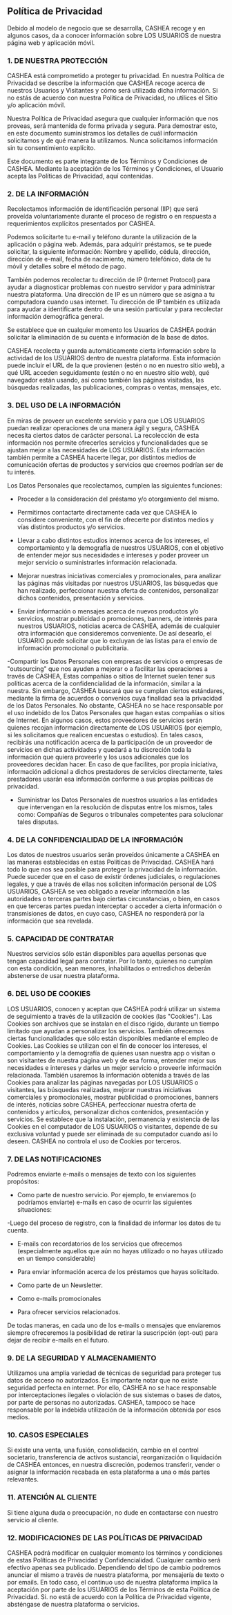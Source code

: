 Política de Privacidad
----------------


Debido al modelo de negocio que se desarrolla, CASHEA recoge y en algunos casos, da a conocer información sobre LOS USUARIOS de nuestra página web y aplicación móvil.

### 1. DE NUESTRA PROTECCIÓN

CASHEA está comprometido a proteger tu privacidad. En nuestra Política de Privacidad se describe la información que CASHEA recoge acerca de nuestros Usuarios y Visitantes y cómo será utilizada dicha información. Si no estás de acuerdo con nuestra Política de Privacidad, no utilices el Sitio y/o aplicación móvil.
 
Nuestra Política de Privacidad asegura que cualquier información que nos proveas, será mantenida de forma privada y segura. Para demostrar esto, en este documento suministramos los detalles de cuál información solicitamos y de qué manera la utilizamos. Nunca solicitamos información sin tu consentimiento explícito. 

Este documento es parte integrante de los Términos y Condiciones de CASHEA. Mediante la aceptación de los Términos y Condiciones, el Usuario acepta las Políticas de Privacidad, aquí contenidas.
 

### 2. DE LA INFORMACIÓN

Recolectamos información de identificación personal (IIP) que será proveída voluntariamente durante el proceso de registro o en respuesta a requerimientos explícitos presentados por CASHEA.

Podemos solicitarte tu e-mail y teléfono durante la utilización de la aplicación o página web. Además, para adquirir préstamos, se te puede solicitar, la siguiente información: Nombre y apellido, cédula, dirección, dirección de e-mail, fecha de nacimiento, número telefónico, data de tu móvil y detalles sobre el método de pago.
 
También podemos recolectar tu dirección de IP (Internet Protocol) para ayudar a diagnosticar problemas con nuestro servidor y para administrar nuestra plataforma. Una dirección de IP es un número que se asigna a tu computadora cuando usas internet. Tu dirección de IP también es utilizada para ayudar a identificarte dentro de una sesión particular y para recolectar información demográfica general.
 
Se establece que en cualquier momento los Usuarios de CASHEA podrán solicitar la eliminación de su cuenta e información de la base de datos.
 
CASHEA recolecta y guarda automáticamente cierta información sobre la actividad de los USUARIOS dentro de nuestra plataforma. Esta información puede incluir el URL de la que provienen (estén o no en nuestro sitio web), a qué URL acceden seguidamente (estén o no en nuestro sitio web), qué navegador están usando, así como también las páginas visitadas, las búsquedas realizadas, las publicaciones, compras o ventas, mensajes, etc. 


### 3. DEL USO DE LA INFORMACIÓN

En miras de proveer un excelente servicio y para que LOS USUARIOS puedan realizar operaciones de una manera ágil y segura, CASHEA necesita ciertos datos de carácter personal. La recolección de esta información nos permite ofrecerles servicios y funcionalidades que se ajustan mejor a las necesidades de LOS USUARIOS.  Esta información también permite a CASHEA hacerte llegar, por distintos medios de comunicación ofertas de productos y servicios que creemos podrían ser de tu interés. 

Los Datos Personales que recolectamos, cumplen las siguientes funciones:

- Proceder a la consideración del préstamo y/o otorgamiento del mismo.
 
- Permitirnos contactarte directamente cada vez que CASHEA lo considere conveniente, con el fin de ofrecerte por distintos medios y vías distintos productos y/o servicios. 

- Llevar a cabo distintos estudios internos acerca de los intereses, el comportamiento y la demografía de nuestros USUARIOS, con el objetivo de entender mejor sus necesidades e intereses y poder proveer un mejor servicio o suministrarles información relacionada. 

- Mejorar nuestras iniciativas comerciales y promocionales, para analizar las páginas más visitadas por nuestros USUARIOS, las búsquedas que han realizado, perfeccionar nuestra oferta de contenidos, personalizar dichos contenidos, presentación y servicios. 

- Enviar información o mensajes acerca de nuevos productos y/o servicios, mostrar publicidad o promociones, banners, de interés para nuestros USUARIOS, noticias acerca de CASHEA, además de cualquier otra información que consideremos conveniente. De así desearlo, el USUARIO puede solicitar que lo excluyan de las listas para el envío de información promocional o publicitaria. 

-Compartir los Datos Personales con empresas de servicios o empresas de "outsourcing" que nos ayuden a mejorar o a facilitar las operaciones a través de CASHEA, Estas compañías o sitios de Internet suelen tener sus políticas acerca de la confidencialidad de la información, similar a la nuestra. Sin embargo, CASHEA buscará que se cumplan ciertos estándares, mediante la firma de acuerdos o convenios cuya finalidad sea la privacidad de los Datos Personales. No obstante, CASHEA no se hace responsable por el uso indebido de los Datos Personales que hagan estas compañías o sitios de Internet. En algunos casos, estos proveedores de servicios serán quienes recojan información directamente de LOS USUARIOS (por ejemplo, si les solicitamos que realicen encuestas o estudios). En tales casos, recibirás una notificación acerca de la participación de un proveedor de servicios en dichas actividades y quedará a tu discreción toda la información que quiera proveerle y los usos adicionales que los proveedores decidan hacer. En caso de que facilites, por propia iniciativa, información adicional a dichos prestadores de servicios directamente, tales prestadores usarán esa información conforme a sus propias políticas de privacidad.
 
- Suministrar los Datos Personales de nuestros usuarios a las entidades que intervengan en la resolución de disputas entre los mismos, tales como: Compañías de Seguros o tribunales competentes para solucionar tales disputas. 


### 4. DE LA CONFIDENCIALIDAD DE LA INFORMACIÓN 

Los datos de nuestros usuarios serán proveídos únicamente a CASHEA en las maneras establecidas en estas Políticas de Privacidad. CASHEA hará todo lo que nos sea posible para proteger la privacidad de la información. Puede suceder que en el caso de existir órdenes judiciales, o regulaciones legales, y que a través de ellas nos soliciten información personal de LOS USUARIOS, CASHEA se vea obligado a revelar información a las autoridades o terceras partes bajo ciertas circunstancias, o bien, en casos en que terceras partes puedan interceptar o acceder a cierta información o transmisiones de datos,  en cuyo caso, CASHEA no responderá por la información que sea revelada. 


### 5. CAPACIDAD DE CONTRATAR

Nuestros servicios sólo están disponibles para aquellas personas que tengan capacidad legal para contratar. Por lo tanto, quienes no cumplan con esta condición, sean menores, inhabilitados o entredichos deberán abstenerse de usar nuestra plataforma.


### 6. DEL USO DE COOKIES

LOS USUARIOS, conocen y aceptan que CASHEA podrá utilizar un sistema de seguimiento a través de la utilización de cookies (las "Cookies"). Las Cookies son archivos que se instalan en el disco rígido, durante un tiempo limitado que ayudan a personalizar los servicios. También ofrecemos ciertas funcionalidades que sólo están disponibles mediante el empleo de Cookies. Las Cookies se utilizan con el fin de conocer los intereses, el comportamiento y la demografía de quienes usan nuestra app o visitan o son visitantes de nuestra página web y de esa forma, entender mejor sus necesidades e intereses y darles un mejor servicio o proveerle información relacionada. También usaremos la información obtenida a través de las Cookies para analizar las páginas navegadas por LOS USUARIOS o visitantes, las búsquedas realizadas, mejorar nuestras iniciativas comerciales y promocionales, mostrar publicidad o promociones, banners de interés, noticias sobre CASHEA, perfeccionar nuestra oferta de contenidos y artículos, personalizar dichos contenidos, presentación y servicios. Se establece que la instalación, permanencia y existencia de las Cookies en el computador de LOS USUARIOS o visitantes, depende de su exclusiva voluntad y puede ser eliminada de su computador cuando así lo deseen. CASHEA no controla el uso de Cookies por terceros. 




### 7. DE LAS NOTIFICACIONES

Podremos enviarte e-mails o mensajes de texto con los siguientes propósitos:

- Como parte de nuestro servicio. Por ejemplo, te enviaremos (o podríamos enviarte) e-mails en caso de ocurrir las siguientes situaciones:

-Luego del proceso de registro, con la finalidad de informar los datos de tu cuenta.

- E-mails con recordatorios de los servicios que ofrecemos (especialmente aquellos que aún no hayas utilizado o no hayas utilizado en un tiempo considerable)
 
- Para enviar información acerca de los préstamos que hayas solicitado.

- Como parte de un Newsletter.

- Como e-mails promocionales

- Para ofrecer servicios relacionados.

De todas maneras, en cada uno de los e-mails o mensajes que enviaremos siempre ofreceremos la posibilidad de retirar la suscripción (opt-out) para dejar de recibir e-mails en el futuro. 


### 9. DE LA SEGURIDAD Y ALMACENAMIENTO

Utilizamos una amplia variedad de técnicas de seguridad para proteger tus datos de acceso no autorizados. Es importante notar que no existe seguridad perfecta en internet. Por ello, CASHEA no se hace responsable por interceptaciones ilegales o violación de sus sistemas o bases de datos, por parte de personas no autorizadas. CASHEA, tampoco se hace responsable por la indebida utilización de la información obtenida por esos medios.
 

### 10. CASOS ESPECIALES

Si existe una venta, una fusión, consolidación, cambio en el control societario, transferencia de activos sustancial, reorganización o liquidación de CASHEA entonces, en nuestra discreción, podemos transferir, vender o asignar la información recabada en esta plataforma a una o más partes relevantes. 


### 11. ATENCIÓN AL CLIENTE

Si tiene alguna duda o preocupación, no dude en contactarse con nuestro servicio al cliente.



### 12. MODIFICACIONES DE LAS POLÍTICAS DE PRIVACIDAD

CASHEA podrá modificar en cualquier momento los términos y condiciones de estas Políticas de Privacidad y Confidencialidad. Cualquier cambio será efectivo apenas sea publicado. Dependiendo del tipo de cambio podremos anunciar el mismo a través de nuestra plataforma, por mensajería de texto o por emails. En todo caso, el continuo uso de nuestra plataforma implica la aceptación por parte de los USUARIOS de los Términos de esta Política de Privacidad. Si. no está de acuerdo con la Política de Privacidad vigente, absténgase de nuestra plataforma o servicios.

